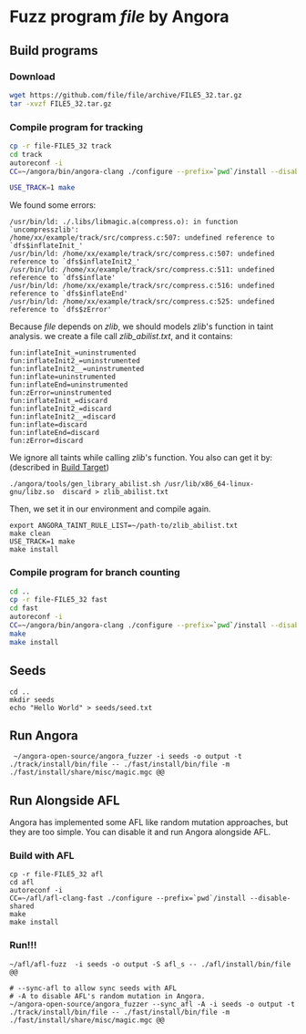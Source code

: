 # Fuzz program *file* by Angora

## Build programs

### Download
``` sh
wget https://github.com/file/file/archive/FILE5_32.tar.gz
tar -xvzf FILE5_32.tar.gz
```

### Compile program for tracking
``` sh
cp -r file-FILE5_32 track
cd track
autoreconf -i
CC=~/angora/bin/angora-clang ./configure --prefix=`pwd`/install --disable-shared

USE_TRACK=1 make
```

We found some errors:
```
/usr/bin/ld: ./.libs/libmagic.a(compress.o): in function `uncompresszlib':
/home/xx/example/track/src/compress.c:507: undefined reference to `dfs$inflateInit_'
/usr/bin/ld: /home/xx/example/track/src/compress.c:507: undefined reference to `dfs$inflateInit2_'
/usr/bin/ld: /home/xx/example/track/src/compress.c:511: undefined reference to `dfs$inflate'
/usr/bin/ld: /home/xx/example/track/src/compress.c:516: undefined reference to `dfs$inflateEnd'
/usr/bin/ld: /home/xx/example/track/src/compress.c:525: undefined reference to `dfs$zError'
```
Because *file* depends on *zlib*, we should models *zlib*'s function in taint analysis. we create a file call *zlib_abilist.txt*, and it contains:
```
fun:inflateInit_=uninstrumented
fun:inflateInit2_=uninstrumented
fun:inflateInit2__=uninstrumented
fun:inflate=uninstrumented
fun:inflateEnd=uninstrumented
fun:zError=uninstrumented
fun:inflateInit_=discard
fun:inflateInit2_=discard
fun:inflateInit2__=discard
fun:inflate=discard
fun:inflateEnd=discard
fun:zError=discard
```
We ignore all taints while calling *zlib*'s function.
You also can get it by:  (described in [Build Target](./build_target.md))
```
./angora/tools/gen_library_abilist.sh /usr/lib/x86_64-linux-gnu/libz.so  discard > zlib_abilist.txt
```

Then, we set it in our environment and compile again.
```
export ANGORA_TAINT_RULE_LIST=~/path-to/zlib_abilist.txt 
make clean
USE_TRACK=1 make
make install
```

### Compile program for branch counting
``` sh
cd ..
cp -r file-FILE5_32 fast
cd fast
autoreconf -i
CC=~/angora/bin/angora-clang ./configure --prefix=`pwd`/install --disable-shared
make 
make install
```


## Seeds
```
cd ..
mkdir seeds
echo "Hello World" > seeds/seed.txt
```

## Run Angora

```
 ~/angora-open-source/angora_fuzzer -i seeds -o output -t ./track/install/bin/file -- ./fast/install/bin/file -m ./fast/install/share/misc/magic.mgc @@   
```

## Run Alongside AFL
Angora has implemented some AFL like random mutation approaches, but they are too simple. You can disable it and run Angora alongside AFL.
### Build with AFL
```
cp -r file-FILE5_32 afl
cd afl
autoreconf -i
CC=~/afl/afl-clang-fast ./configure --prefix=`pwd`/install --disable-shared
make 
make install
```

### Run!!!
```
~/afl/afl-fuzz  -i seeds -o output -S afl_s -- ./afl/install/bin/file @@

# --sync-afl to allow sync seeds with AFL
# -A to disable AFL's random mutation in Angora.
~/angora-open-source/angora_fuzzer --sync_afl -A -i seeds -o output -t ./track/install/bin/file -- ./fast/install/bin/file -m ./fast/install/share/misc/magic.mgc @@   
```
